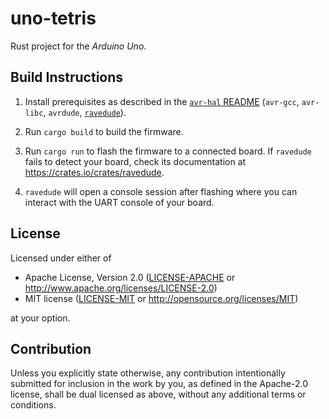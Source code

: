 uno-tetris
==========

Rust project for the _Arduino Uno_.

## Build Instructions
1. Install prerequisites as described in the [`avr-hal` README] (`avr-gcc`, `avr-libc`, `avrdude`, [`ravedude`]).

2. Run `cargo build` to build the firmware.

3. Run `cargo run` to flash the firmware to a connected board.  If `ravedude`
   fails to detect your board, check its documentation at
   <https://crates.io/crates/ravedude>.

4. `ravedude` will open a console session after flashing where you can interact
   with the UART console of your board.

[`avr-hal` README]: https://github.com/Rahix/avr-hal#readme
[`ravedude`]: https://crates.io/crates/ravedude

## License
Licensed under either of

 - Apache License, Version 2.0
   ([LICENSE-APACHE](LICENSE-APACHE) or <http://www.apache.org/licenses/LICENSE-2.0>)
 - MIT license
   ([LICENSE-MIT](LICENSE-MIT) or <http://opensource.org/licenses/MIT>)

at your option.

## Contribution
Unless you explicitly state otherwise, any contribution intentionally submitted
for inclusion in the work by you, as defined in the Apache-2.0 license, shall
be dual licensed as above, without any additional terms or conditions.
